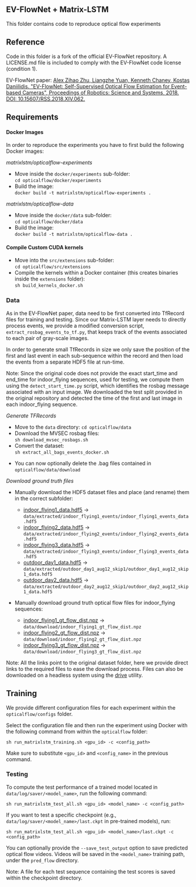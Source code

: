 ## EV-FlowNet + Matrix-LSTM

This folder contains code to reproduce optical flow experiments

## Reference
Code in this folder is a fork of the official EV-FlowNet repository.
A LICENSE.md file is included to comply with the EV-FlowNet code license (condition 1).

EV-FlowNet paper: [Alex Zihao Zhu, Liangzhe Yuan, Kenneth Chaney, Kostas Daniilidis.
                   "EV-FlowNet: Self-Supervised Optical Flow Estimation for Event-based Cameras",
                   Proceedings of Robotics: Science and Systems, 2018. DOI: 10.15607/RSS.2018.XIV.062.
                  ](http://www.roboticsproceedings.org/rss14/p62.html)

## Requirements

#### Docker Images

In order to reproduce the experiments you have to first build the following Docker images:

*matrixlstm/opticalflow-experiments*
- Move inside the `docker/experiments` sub-folder:<br> `cd opticalflow/docker/experiments`
- Build the image:<br> `docker build -t matrixlstm/opticalflow-experiments .`

*matrixlstm/opticalflow-data*
- Move inside the `docker/data` sub-folder:<br> `cd opticalflow/docker/data`
- Build the image:<br> `docker build -t matrixlstm/opticalflow-data .`

#### Compile Custom CUDA kernels

- Move into the `src/extensions` sub-folder:<br> `cd opticalflow/src/extensions`
- Compile the kernels within a Docker container (this creates binaries inside the `extensions` folder):<br>
    `sh build_kernels_docker.sh`

<!---
```
docker run -it --rm \
   -v ${PWD}:/exp \
   -t tensorflow/tensorflow:1.12.0-devel-gpu \
   sh build_kernels.sh
```
-->

### Data

As in the EV-FlowNet paper, data need to be first converted into TfRecord files for training and testing.
Since our Matrix-LSTM layer needs to directly process events, we provide a modified conversion script, 
`extract_rosbag_events_to_tf.py`, that keeps track of the events associated to each pair of gray-scale images.

In order to generate small TfRecords in size we only save the position of the first and last event in each sub-sequence
within the record and then load the events from a separate HDF5 file at run-time.

Note: Since the original code does not provide the exact start_time and end_time for indoor_flying sequences, used for testing, 
we compute them using the `detect_start_time.py` script, which identifies the rosbag message associated with 
an input image. We downloaded the test split provided in the original repository and detected the time of the first and 
last image in each indoor_flying sequence.

*Generate TFRecords*
- Move to the `data` directory: `cd opticalflow/data`
- Download the MVSEC rosbag files:<br> `sh download_mvsec_rosbags.sh`
- Convert the dataset:<br>`sh extract_all_bags_events_docker.sh`

<!---
```
docker run -it --rm \
   -v ${PWD}:/exp \
   -t paper6097/opticalflow-data \
   sh extract_all_bags_events.sh
```
-->

- You can now optionally delete the .bag files contained in `opticalflow/data/download`

*Download ground truth files*

- Manually download the HDF5 dataset files and place (and rename) them in the correct subfolder:
    - [indoor_flying1_data.hdf5](https://drive.google.com/open?id=18lISHaEtIHxTETuuNHBRHPTtsVhq29l_) 
    &rightarrow; `data/extracted/indoor_flying1_events/indoor_flying1_events_data.hdf5`
    - [indoor_flying2_data.hdf5](https://drive.google.com/open?id=1BD7cVNUdDgvqTYPdzxy9Tcyl1FrjhrjF) 
    &rightarrow; `data/extracted/indoor_flying2_events/indoor_flying2_events_data.hdf5`
    - [indoor_flying3_data.hdf5](https://drive.google.com/open?id=1Q7Mm_oZrSI_cTRktY8LcUaLSrGUmAERJ) 
    &rightarrow; `data/extracted/indoor_flying3_events/indoor_flying3_events_data.hdf5`
    - [outdoor_day1_data.hdf5](https://drive.google.com/open?id=1JLIrw2L24zIQBmqaWvef7G2t9tsMY3H0)
    &rightarrow; `data/extracted/outdoor_day1_aug12_skip1/outdoor_day1_aug12_skip1_data.hdf5`
    - [outdoor_day2_data.hdf5](https://drive.google.com/open?id=1fu9GhjYcET00mMN-YbAp3eBK1YMCd3Ox)
    &rightarrow; `data/extracted/outdoor_day2_aug12_skip1/outdoor_day2_aug12_skip1_data.hdf5`
    
    
- Manually download ground truth optical flow files for indoor_flying sequences:
    - [indoor_flying1_gt_flow_dist.npz](https://drive.google.com/open?id=1AmwVGm5oH2Fk-XPcaIJNzZ9hKV8U7Fs3) 
    &rightarrow; `data/download/indoor_flying1_gt_flow_dist.npz`
    - [indoor_flying2_gt_flow_dist.npz](https://drive.google.com/open?id=1X6Fa0ZuEwRTEshQhKyekKYXcDZYoe_eh) 
    &rightarrow; `data/download/indoor_flying2_gt_flow_dist.npz`
    - [indoor_flying3_gt_flow_dist.npz](https://drive.google.com/open?id=1nkjEIL_uMSQXHKP25LWXbgV2shb4dmxL) 
    &rightarrow; `data/download/indoor_flying3_gt_flow_dist.npz`
    
Note: All the links point to the original dataset folder, here we provide direct links to the required files 
to ease the download process. Files can also be downloaded on a headless system using the 
[drive](https://github.com/odeke-em/drive) utility.

## Training

We provide different configuration files for each experiment within the `opticalflow/configs` folder.

Select the configuration file and then run the experiment using Docker with the following command 
from within the `opticalflow` folder:

```
sh run_matrixlstm_training.sh <gpu_id> -c <config_path>
```

<!---
```
NV_GPU=<gpu_id> nvidia-docker run -it --rm \
   --runtime=nvidia \
   --shm-size=8G \
   -v ${PWD}:/exp \
   -e PYTHONPATH=/exp \
   -t matrixlstm/opticalflow-experiments \
   python src/train_matrixlstm.py -c configs/<config_name>.yaml
```
-->

Make sure to substitute `<gpu_id>` and `<config_name>` in the previous command. 

### Testing

To compute the test performance of a trained model located in `data/log/saver/<model_name>`, run the following command:
```
sh run_matrixlstm_test_all.sh <gpu_id> <model_name> -c <config_path>
```

If you want to test a specific checkpoint (e.g., `data/log/saver/<model_name>/last.ckpt` in pre-trained models), run:
```
sh run_matrixlstm_test_all.sh <gpu_id> <model_name>/last.ckpt -c <config_path>
```

You can optionally provide the `--save_test_output` option to save predicted optical flow videos.
Videos will be saved in the `<model_name>` training path, under the `pred_flow` directory. 

Note: A file for each test sequence containing the test scores is saved within the checkpoint directory.
